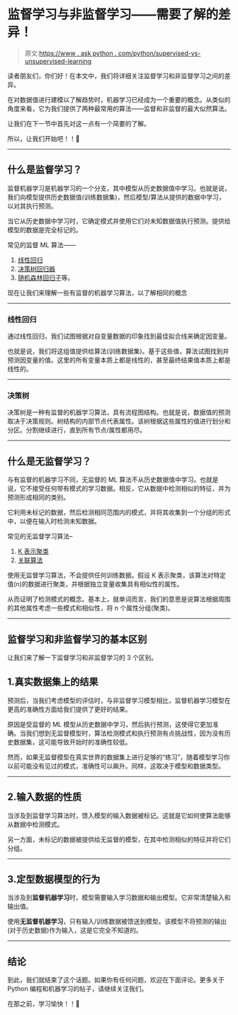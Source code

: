 # 监督学习与非监督学习——需要了解的差异！

> 原文:[https://www . ask python . com/python/supervised-vs-unsupervised-learning](https://www.askpython.com/python/supervised-vs-unsupervised-learning)

读者朋友们，你们好！在本文中，我们将详细关注监督学习和非监督学习之间的差异。

在对数据值进行建模以了解趋势时，机器学习已经成为一个重要的概念。从类似的角度来看，它为我们提供了两种最常用的算法——监督和非监督的最大似然算法。

让我们在下一节中首先对这一点有一个简要的了解。

所以，让我们开始吧！！🙂

* * *

## 什么是监督学习？

监督机器学习是机器学习的一个分支，其中模型从历史数据值中学习。也就是说，我们向模型提供历史数据值(训练数据集)，然后模型/算法从提供的数据中学习，以对其执行预测。

当它从历史数据中学习时，它确定模式并使用它们对未知数据值执行预测。提供给模型的数据是完全标记的。

常见的监督 ML 算法——

1.  [线性回归](https://www.askpython.com/python/examples/linear-regression-from-scratch)
2.  [决策树回归器](https://www.askpython.com/python/examples/decision-trees)
3.  [随机森林回归子](https://www.askpython.com/python/examples/random-forest-regression)等。

现在让我们来理解一些有监督的机器学习算法，以了解相同的概念

* * *

### 线性回归

通过线性回归，我们试图根据对自变量数据的印象找到最佳拟合线来确定因变量。

也就是说，我们将这组值提供给算法(训练数据集)。基于这些值，算法试图找到并预测因变量的值。这里的所有变量本质上都是线性的，甚至最终结果值本质上都是线性的。

* * *

### 决策树

决策树是一种有监督的机器学习算法，具有流程图结构。也就是说，数据值的预测取决于决策规则。树结构的内部节点代表属性。该树根据这些属性的值进行划分和分区。分割继续进行，直到所有节点/属性都用尽。

* * *

## 什么是无监督学习？

与有监督的机器学习不同，无监督的 ML 算法不从历史数据值中学习。也就是说，它不接受任何带有模式的学习数据。相反，它从数据中检测相似的特征，并为预测形成相同的类别。

它利用未标记的数据，然后检测相同范围内的模式，并将其收集到一个分组的形式中，以便在输入时检测未知数据。

常见的无监督学习算法–

1.  [K 表示聚类](https://www.askpython.com/python/examples/k-means-clustering-from-scratch)
2.  [关联算法](https://www.askpython.com/python/examples/types-of-machine-learning)

使用无监督学习算法，不会提供任何训练数据。假设 K 表示聚类，该算法对特定值(n)的数据进行聚类，并根据独立变量收集具有相似性的属性。

从而证明了检测模式的概念。基本上，就单词而言，我们的意思是说算法根据周围的其他属性考虑一些模式和相似性，将 n 个属性分组(聚类)。

* * *

## 监督学习和非监督学习的基本区别

让我们来了解一下监督学习和非监督学习的 3 个区别。

## 1.真实数据集上的结果

预测后，当我们考虑模型的评估时，与非监督学习模型相比，监督机器学习模型在更高的准确性方面给我们提供了更好的结果。

原因是受监督的 ML 模型从历史数据中学习，然后执行预测，这使得它更加准确。当我们想到无监督模型时，算法检测模式和执行预测有点挑战性，因为没有历史数据集，这可能导致开始时的准确性较低。

然而，如果无监督模型在真实世界的数据集上进行足够的“练习”，随着模型学习你以前可能没有见过的模式，准确性可以飙升。同样，这取决于模型和数据类型。

* * *

## 2.输入数据的性质

当涉及到监督学习算法时，馈入模型的输入数据被标记。这就是它如何使算法能够从数据中检测模式。

另一方面，未标记的数据被提供给无监督的模型，在其中检测相似的特征并将它们分组。

* * *

## 3.定型数据模型的行为

当涉及到**监督机器学习**时，模型需要输入学习数据和输出模型。它非常清楚输入和输出值。

使用**无监督机器学习**，只有输入/训练数据被馈送到模型。该模型不将预测的输出(对于历史数据)作为输入，这是它完全不知道的。

* * *

## 结论

到此，我们就结束了这个话题。如果你有任何问题，欢迎在下面评论。更多关于 Python 编程和机器学习的帖子，请继续关注我们。

在那之前，学习愉快！！🙂